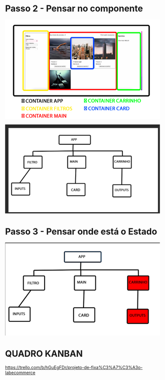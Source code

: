 

# Passo 2 - Pensar no componente 
![](./Screenshot_2.png)

 
![](./Screenshot_3.png)
 
# Passo 3 - Pensar onde está o Estado

![](./Screenshot_4.png)


# QUADRO KANBAN

https://trello.com/b/hGuEgFDr/projeto-de-fixa%C3%A7%C3%A3o-labecommerce